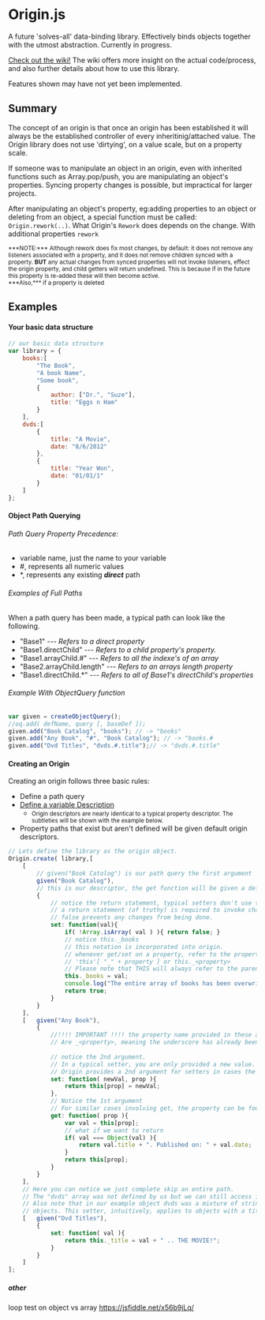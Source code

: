# Origin.js
A future 'solves-all' data-binding library. Effectively binds objects together
with the utmost abstraction. 
Currently in progress.

[Check out the wiki!](../../wiki) The wiki offers more insight on the actual code/process, and also further details about how to use this library.

Features shown may have not yet been implemented.


## Summary
The concept of an origin is that once an origin has been established it will always be
the established controller of every inheritinig/attached value. 
The Origin library does not use 'dirtying', on a value scale, but on a property scale. 

If someone was to manipulate an object in an origin, even with inherited functions such
as Array.pop/push, you are manipulating an object's properties. Syncing property changes
is possible, but impractical for larger projects. 


After manipulating an object's property, eg:adding properties to an object or 
deleting from an object, a special function must be called: `Origin.rework(..)`.
What Origin's `Rework` does depends on the change.
With additional properties `rework` 

<small>
***NOTE:*** Although rework does fix most changes, 
    by default: it does not remove any listeners associated with a
    property, and it does not remove children synced with a property. <b>BUT</b>
    any actual changes from synced properties will not invoke listeners,
    effect the origin property, and child getters will return undefined.
    This is because if in the future this property is re-added these will then 
    become active. 
    <br>
    ***Also,*** if a property is deleted
</small>



## Examples
#### Your basic data structure
```JavaScript
// our basic data structure 
var library = { 
    books:[
        "The Book",
        "A book Name",
        "Some book",
        { 
            author: ["Dr.", "Suze"],
            title: "Eggs n Ham"
        }
    ],
    dvds:[
        {
            title: "A Movie",
            date: "8/6/2012"
        },
        {
            title: "Year Won",
            date: "01/01/1"
        }
    ]
};

```

#### Object Path Querying
###### Path Query Property Precedence:
- variable name, just the name to your variable
- \#, represents all numeric values
- \*, represents any existing ***direct*** path

###### Examples of Full Paths
When a path query has been made, a typical path can look like the following.
- "Base1"  --- <i> Refers to a direct property</i> 
- "Base1.directChild" --- *Refers to a child property's property.*
- "Base1.arrayChild.#" --- *Refers to all the indexe's of an array*
- "Base2.arrayChild.length" --- *Refers to an arrays length property*
- "Base1.directChild.*" --- *Refers to all of Base1's directChild's properties*

###### Example With ObjectQuery function

```JavaScript
var given = createObjectQuery();
//oq.add( defName, query [, baseDef ]); 
given.add("Book Catalog", "books"); // -> "books"
given.add("Any Book", "#", "Book Catalog"); // -> "books.#
given.add("Dvd Titles", "dvds.#.title");// -> "dvds.#.title"
```


#### Creating an Origin
Creating an origin follows three basic rules:
- Define a path query
- [Define a variable Description](https://developer.mozilla.org/en-US/docs/Web/JavaScript/Reference/Global_Objects/Object/defineProperty) 
  - <small>Origin descriptors are nearly identical to a typical property descriptor. 
  The subtleties will be shown with the example below.</small> 
- Property paths that exist but aren't defined will be given default origin descriptors. 

```JavaScript
// Lets define the library as the origin object. 
Origin.create( library,[
    [   
        // given("Book Catolog") is our path query the first argument
        given("Book Catalog"),
        // this is our descriptor, the get function will be given a default 
        {
            // notice the return statement, typical setters don't use this.
            // a return statement (of truthy) is required to invoke changes.
            // false prevents any changes from being done.
            set: function(val){ 
                if( !Array.isArray( val ) ){ return false; }
                // notice this._books 
                // this notation is incorporated into origin. 
                // whenever get/set on a property, refer to the property by
                // 'this'[ "_" + property ] or this._<property>
                // Please note that THIS will always refer to the parent object.
                this._books = val;
                console.log("The entire array of books has been overwritten.");
                return true;
            }
        }
    ],
    [   given("Any Book"),
        {
            //!!!! IMPORTANT !!!! the property name provided in these arguments 
            // Are _<property>, meaning the underscore has already been appended.
        
            // notice the 2nd argument. 
            // In a typical setter, you are only provided a new value.
            // Origin provides a 2nd argument for setters in cases the property is arbitrary.
            set: function( newVal, prop ){ 
                return this[prop] = newVal;
            },
            // Notice the 1st argument
            // For similar cases involving get, the property can be found
            get: function( prop ){ 
                var val = this[prop];
                // what if we want to return  
                if( val === Object(val) ){
                    return val.title + ". Published on: " + val.date;
                }
                return this[prop];
            }
        }
    ],
    // Here you can notice we just complete skip an entire path. 
    // The "dvds" array was not defined by us but we can still access its children
    // Also note that in our example object dvds was a mixture of strings and 
    // objects. This setter, intuitively, applies to objects with a title. 
    [   given("Dvd Titles"),
        {
            set: function( val ){
                return this._title = val + " .. THE MOVIE!";
            }
        }
    ]
];
```

##### other
loop test on object vs array
https://jsfiddle.net/x56b9jLq/
